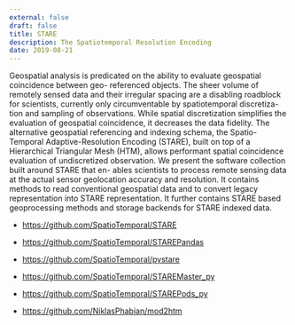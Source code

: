 ```yaml
---
external: false
draft: false
title: STARE
description: The Spatiotemporal Resolution Encoding
date: 2019-08-21
---
```


Geospatial analysis is predicated on the ability to evaluate geospatial coincidence between geo-
referenced objects. The sheer volume of remotely sensed data and their irregular spacing are a
disabling roadblock for scientists, currently only circumventable by spatiotemporal discretiza-
tion and sampling of observations. While spatial discretization simplifies the evaluation of
geospatial coincidence, it decreases the data fidelity. The alternative geospatial referencing and
indexing schema, the Spatio-Temporal Adaptive-Resolution Encoding (STARE), built on top
of a Hierarchical Triangular Mesh (HTM), allows performant spatial coincidence evaluation of
undiscretized observation. We present the software collection built around STARE that en-
ables scientists to process remote sensing data at the actual sensor geolocation accuracy and
resolution. It contains methods to read conventional geospatial data and to convert legacy
representation into STARE representation. It further contains STARE based geoprocessing
methods and storage backends for STARE indexed data.

- https://github.com/SpatioTemporal/STARE
- https://github.com/SpatioTemporal/STAREPandas
- https://github.com/SpatioTemporal/pystare
- https://github.com/SpatioTemporal/STAREMaster_py
- https://github.com/SpatioTemporal/STAREPods_py


- https://github.com/NiklasPhabian/mod2htm
